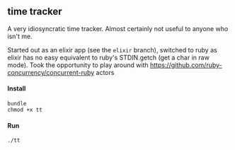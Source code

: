 ## time tracker

A very idiosyncratic time tracker. Almost certainly not useful to anyone who isn't me.

Started out as an elixir app (see the `elixir` branch), switched to ruby as elixir has no easy
equivalent to ruby's STDIN.getch (get a char in raw mode). Took the
opportunity to play around with https://github.com/ruby-concurrency/concurrent-ruby actors

#### Install

```
bundle
chmod +x tt
```

#### Run

`./tt`
